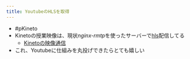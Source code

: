 ```yaml
---
title: YoutubeのHLSを取得
---
```


* \#pKineto
* Kinetoの授業映像は、現状*nginx-rmtp*を使ったサーバーで[hls](HLS.md)配信してる
  * [Kinetoの映像通信](Kineto%E3%81%AE%E6%98%A0%E5%83%8F%E9%80%9A%E4%BF%A1.md)
* これ、Youtubeに仕組みを丸投げできたらとても嬉しい
